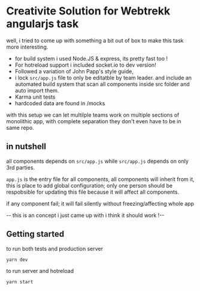 # Creativite Solution for Webtrekk angularjs task

well, i tried to come up with something a bit out of box to make this task more interesting.

- for build system i used Node.JS & express, its pretty fast too !
- For hotreload support i included socket.io to dev version!
- Followed a variation of John Papp's style guide,
- i lock `src/app.js` file to only be editatble by team leader. and include an automated build system that scan all components inside src folder and auto import them.
- Karma unit tests
- hardcoded data are found in /mocks

with this setup we can let multilple teams work on multiple sections of monolithic app, with complete separation they don't even have to be in same repo.

## in nutshell

all components depends on `src/app.js`  while `src/app.js` depends on only 3rd parties.

`app.js` is the entry file for all components, all components will inherit from it, this is place to add global configuration; only one person should be respobsible for updating this file because it will affect all components.

if any component fail; it will fail silently without freezing/affecting whole app

-- this is an concept i just came up with i think it should work !--


## Getting started

to run both tests and production server
```shell
yarn dev
```

to run server and hotreload
```
yarn start
```